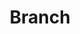 ---
title: "Branch"
year: 2023
description: "Oil and acrylic on MDF board. Foam, fabric, glue, and twine."
size: "66” x 74” x 5.5”"
count: 0
selected: true
---